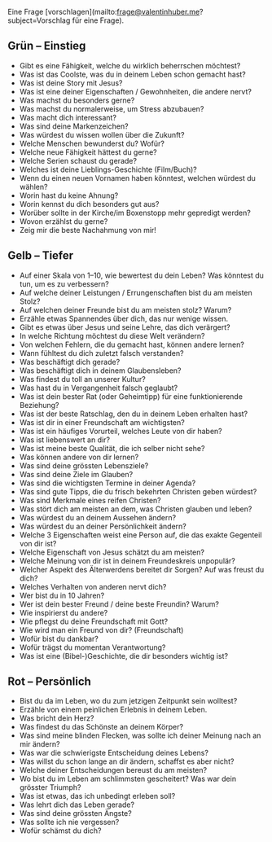 Eine Frage [vorschlagen](mailto:frage@valentinhuber.me?subject=Vorschlag für eine Frage).

## Grün – Einstieg
-   Gibt es eine Fähigkeit, welche du wirklich beherrschen möchtest?
-   Was ist das Coolste, was du in deinem Leben schon gemacht hast?
-   Was ist deine Story mit Jesus?
-   Was ist eine deiner Eigenschaften / Gewohnheiten, die andere nervt?
-   Was machst du besonders gerne?
-   Was machst du normalerweise, um Stress abzubauen?
-   Was macht dich interessant?
-   Was sind deine Markenzeichen?
-   Was würdest du wissen wollen über die Zukunft?
-   Welche Menschen bewunderst du? Wofür?
-   Welche neue Fähigkeit hättest du gerne?
-   Welche Serien schaust du gerade?
-   Welches ist deine Lieblings-Geschichte (Film/Buch)?
-   Wenn du einen neuen Vornamen haben könntest, welchen würdest du wählen?
-   Worin hast du keine Ahnung?
-   Worin kennst du dich besonders gut aus?
-   Worüber sollte in der Kirche/im Boxenstopp mehr gepredigt werden?
-   Wovon erzählst du gerne?
-   Zeig mir die beste Nachahmung von mir!

## Gelb – Tiefer
-   Auf einer Skala von 1–10, wie bewertest du dein Leben? Was könntest du tun, um es zu verbessern?
-   Auf welche deiner Leistungen / Errungenschaften bist du am meisten Stolz?
-   Auf welchen deiner Freunde bist du am meisten stolz? Warum?
-   Erzähle etwas Spannendes über dich, das nur wenige wissen.
-   Gibt es etwas über Jesus und seine Lehre, das dich verärgert?
-   In welche Richtung möchtest du diese Welt verändern?
-   Von welchen Fehlern, die du gemacht hast, können andere lernen?
-   Wann fühltest du dich zuletzt falsch verstanden?
-   Was beschäftigt dich gerade?
-   Was beschäftigt dich in deinem Glaubensleben?
-   Was findest du toll an unserer Kultur?
-   Was hast du in Vergangenheit falsch geglaubt?
-   Was ist dein bester Rat (oder Geheimtipp) für eine funktionierende Beziehung?
-   Was ist der beste Ratschlag, den du in deinem Leben erhalten hast?
-   Was ist dir in einer Freundschaft am wichtigsten?
-   Was ist ein häufiges Vorurteil, welches Leute von dir haben?
-   Was ist liebenswert an dir?
-   Was ist meine beste Qualität, die ich selber nicht sehe?
-   Was können andere von dir lernen?
-   Was sind deine grössten Lebensziele?
-   Was sind deine Ziele im Glauben?
-   Was sind die wichtigsten Termine in deiner Agenda?
-   Was sind gute Tipps, die du frisch bekehrten Christen geben würdest?
-   Was sind Merkmale eines reifen Christen?
-   Was stört dich am meisten an dem, was Christen glauben und leben?
-   Was würdest du an deinem Aussehen ändern?
-   Was würdest du an deiner Persönlichkeit ändern?
-   Welche 3 Eigenschaften weist eine Person auf, die das exakte Gegenteil von dir ist?
-   Welche Eigenschaft von Jesus schätzt du am meisten?
-   Welche Meinung von dir ist in deinem Freundeskreis unpopulär?
-   Welcher Aspekt des Älterwerdens bereitet dir Sorgen? Auf was freust du dich?
-   Welches Verhalten von anderen nervt dich?
-   Wer bist du in 10 Jahren?
-   Wer ist dein bester Freund / deine beste Freundin? Warum?
-   Wie inspirierst du andere?
-   Wie pflegst du deine Freundschaft mit Gott?
-   Wie wird man ein Freund von dir? (Freundschaft)
-   Wofür bist du dankbar?
-   Wofür trägst du momentan Verantwortung?
-   Was ist eine (Bibel-)Geschichte, die dir besonders wichtig ist?


## Rot – Persönlich
- Bist du da im Leben, wo du zum jetzigen Zeitpunkt sein wolltest?
- Erzähle von einem peinlichen Erlebnis in deinem Leben.
- Was bricht dein Herz?
- Was findest du das Schönste an deinem Körper?
- Was sind meine blinden Flecken, was sollte ich deiner Meinung nach an mir ändern?
- Was war die schwierigste Entscheidung deines Lebens?
- Was willst du schon lange an dir ändern, schaffst es aber nicht?
- Welche deiner Entscheidungen bereust du am meisten?
- Wo bist du im Leben am schlimmsten gescheitert? Was war dein grösster Triumph?
- Was ist etwas, das ich unbedingt erleben soll?
- Was lehrt dich das Leben gerade?
- Was sind deine grössten Ängste?
- Was sollte ich nie vergessen?
- Wofür schämst du dich?

